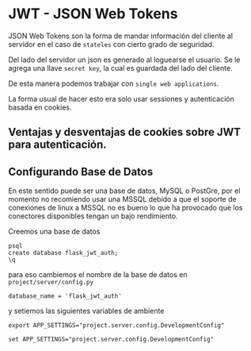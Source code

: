 # JWT - JSON Web Tokens

JSON Web Tokens son la forma de mandar información del cliente al servidor en el caso de `stateles` con cierto grado de seguridad.


Del lado del servidor un json es generado al loguearse el usuario. Se le agrega una llave `secret key`, la cual es guardada del lado del cliente.

De esta manera podemos trabajar con `single web applications`.

La forma usual de hacer esto era solo usar sessiones y autenticación basada en cookies.

## Ventajas y desventajas de cookies sobre JWT para autenticación.

## Configurando Base de Datos

En este sentido puede ser una base de datos, MySQL o PostGre, por el momento no recomiendo usar una MSSQL debido a que el soporte de conexiones
de linux a MSSQL no es bueno lo que ha provocado que los conectores disponibles tengan un bajo rendimiento.

Creemos una base de datos

```
psql
create database flask_jwt_auth;
\q
```

para eso cambiemos el nombre de la base de datos en `project/server/config.py`
```
database_name = 'flask_jwt_auth'
```
y setiemos las siguientes variables de ambiente 

```linux
export APP_SETTINGS="project.server.config.DevelopmentConfig"
```
```windows
set APP_SETTINGS="project.server.config.DevelopmentConfig"
```







